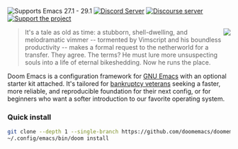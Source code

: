 ![Supports Emacs 27.1 - 29.1](https://img.shields.io/badge/Supports-Emacs_27.1--29.1-blueviolet.svg?style=flat-square&logo=GNU%20Emacs&logoColor=white)
[![Discord Server](https://img.shields.io/discord/406534637242810369?color=738adb&label=Discord&logo=discord&logoColor=white&style=flat-square)][discord]
[![Discourse server](https://img.shields.io/discourse/users?server=https%3A%2F%2Fdiscourse.doomemacs.org&logo=discourse&label=Discourse&style=flat-square&color=9cf)][discourse]
[![Support the project](https://img.shields.io/badge/Support-the%20project-d5649f?style=flat-square&logo=github-sponsors)][support]

<a href="http://ultravioletbat.deviantart.com/art/Yay-Evil-111710573">
  <img src="https://raw.githubusercontent.com/doomemacs/doomemacs/screenshots/cacochan.png" align="right" />
</a>

> It's a tale as old as time: a stubborn, shell-dwelling, and melodramatic
> vimmer -- tormented by Vimscript and his boundless productivity -- makes a
> formal request to the netherworld for a transfer. They agree. The terms? He
> must lure more unsuspecting souls into a life of eternal bikeshedding. Now he
> runs the place.

Doom Emacs is a configuration framework for [GNU Emacs][emacs] with an optional
starter kit attached. It's tailored for [bankruptcy veterans][bankruptcy]
seeking a faster, more reliable, and reproducible foundation for their next
config, or for beginners who want a softer introduction to our favorite
operating system.

### Quick install

``` sh
git clone --depth 1 --single-branch https://github.com/doomemacs/doomemacs ~/.config/emacs
~/.config/emacs/bin/doom install
```


[bankruptcy]: https://www.emacswiki.org/emacs/DotEmacsBankruptcy
[discord]: https://doomemacs.org/discord
[discourse]: https://discourse.doomemacs.org
[emacs]: https://www.gnu.org/software/emacs/
[support]: https://github.com/sponsors/hlissner
